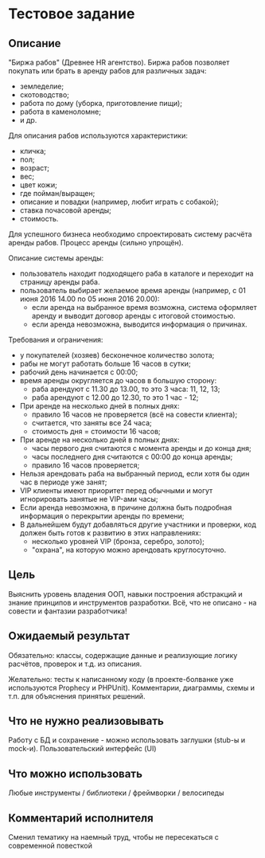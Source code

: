 Тестовое задание
================================================

Описание
--------

"Биржа рабов" (Древнее HR агентство). Биржа рабов позволяет покупать или брать в аренду рабов для различных задач:

- земледелие;
- скотоводство;
- работа по дому (уборка, приготовление пищи);
- работа в каменоломне;
- и др.

Для описания рабов используются характеристики:

- кличка;
- пол;
- возраст;
- вес;
- цвет кожи;
- где пойман/выращен;
- описание и повадки (например, любит играть с собакой);
- ставка почасовой аренды;
- стоимость.

Для успешного бизнеса необходимо спроектировать систему расчёта аренды рабов. Процесс аренды (сильно упрощён).

Описание системы аренды:

- пользователь находит подходящего раба в каталоге и переходит на страницу аренды раба.
- пользователь выбирает желаемое время аренды (например, с 01 июня 2016 14.00 по 05 июня 2016 20.00):
  - если аренда на выбранное время возможна, система оформляет аренду и выводит договор аренды с итоговой стоимостью.
  - если аренда невозможна, выводится информация о причинах.

Требования и ограничения:

- у покупателей (хозяев) бесконечное количество золота;
- рабы не могут работать больше 16 часов в сутки;
- рабочий день начинается с 00:00;
- время аренды округляется до часов в большую сторону:
  - раба арендуют с 11.30 до 13.00, то это 3 часа: 11, 12, 13;
  - раба арендуют с 12.00 до 12.30, то это 1 час - 12;
- При аренде на несколько дней в полных днях:
  - правило 16 часов не проверяется (всё на совести клиента);
  - считается, что заняты все 24 часа;
  - стоимость дня = стоимости 16 часов;
- При аренде на несколько дней в полных днях:
  - часы первого дня считаются с момента аренды и до конца дня;
  - часы последнего дня считаются с 00:00 до конца аренды;
  - правило 16 часов проверяется;
- Нельзя арендовать раба на выбранный период, если хотя бы один час в периоде уже занят;
- VIP клиенты имеют приоритет перед обычными и могут игнорировать занятые не VIP-ами часы;
- Если аренда невозможна, в причине должна быть подробная информация о перекрытии аренды по времени;
- В дальнейшем будут добавляться другие участники и проверки, код должен быть готов к развитию в этих направлениях:
  - несколько уровней VIP (бронза, серебро, золото);
  - "охрана", на которую можно арендовать круглосуточно.

Цель
----

Выяснить уровень владения ООП, навыки построения абстракций и знание принципов и инструментов разработки. Всё, что не описано - на совести и фантазии разработчика!

Ожидаемый результат
----

Обязательно: классы, содержащие данные и реализующие логику расчётов, проверок и т.д. из описания.

Желательно: тесты к написанному коду (в проекте-болванке уже используются Prophecy и PHPUnit).
Комментарии, диаграммы, схемы и т.п. для объяснения принятых решений.


Что не нужно реализовывать
----

Работу с БД и сохранение - можно использовать заглушки (stub-ы и mock-и).
Пользовательский интерфейс (UI)

Что можно использовать
----

Любые инструменты / библиотеки / фреймворки / велосипеды

Комментарий исполнителя
--------

Сменил тематику на наемный труд, чтобы не пересекаться с современной повесткой
